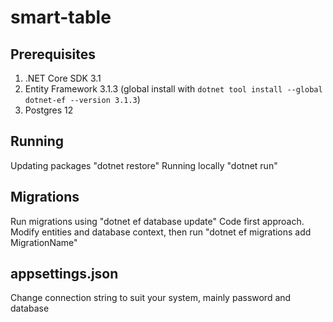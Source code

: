 # smart-table

## Prerequisites

1. .NET Core SDK 3.1
1. Entity Framework 3.1.3 (global install with `dotnet tool install --global dotnet-ef --version 3.1.3`)
1. Postgres 12

## Running

Updating packages "dotnet restore"
Running locally "dotnet run"

## Migrations

Run migrations using "dotnet ef database update"
Code first approach. Modify entities and database context, then run "dotnet ef migrations add MigrationName"

## appsettings.json
Change connection  string to suit your system, mainly password and database
